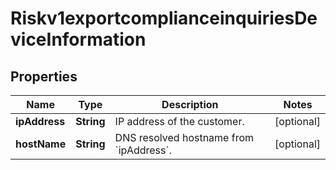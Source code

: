 
# Riskv1exportcomplianceinquiriesDeviceInformation

## Properties
Name | Type | Description | Notes
------------ | ------------- | ------------- | -------------
**ipAddress** | **String** | IP address of the customer.  |  [optional]
**hostName** | **String** | DNS resolved hostname from &#x60;ipAddress&#x60;. |  [optional]



